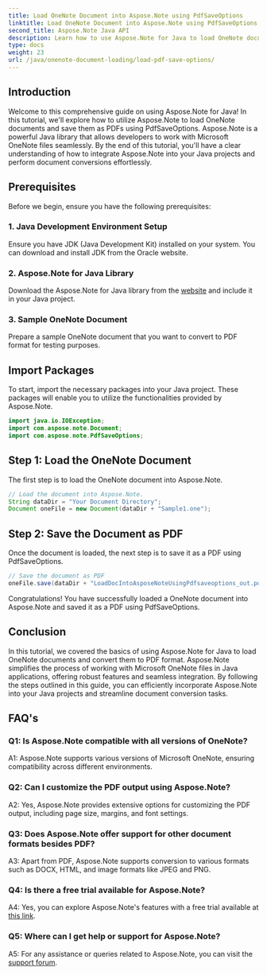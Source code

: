 ```yaml
---
title: Load OneNote Document into Aspose.Note using PdfSaveOptions
linktitle: Load OneNote Document into Aspose.Note using PdfSaveOptions
second_title: Aspose.Note Java API
description: Learn how to use Aspose.Note for Java to load OneNote documents and convert them to PDF format effortlessly. Simplify your document conversion tasks with Aspose.Note.
type: docs
weight: 23
url: /java/onenote-document-loading/load-pdf-save-options/
---
```

## Introduction

Welcome to this comprehensive guide on using Aspose.Note for Java! In this tutorial, we'll explore how to utilize Aspose.Note to load OneNote documents and save them as PDFs using PdfSaveOptions. Aspose.Note is a powerful Java library that allows developers to work with Microsoft OneNote files seamlessly. By the end of this tutorial, you'll have a clear understanding of how to integrate Aspose.Note into your Java projects and perform document conversions effortlessly.

## Prerequisites

Before we begin, ensure you have the following prerequisites:

### 1. Java Development Environment Setup

Ensure you have JDK (Java Development Kit) installed on your system. You can download and install JDK from the Oracle website.

### 2. Aspose.Note for Java Library

Download the Aspose.Note for Java library from the [website](https://releases.aspose.com/note/java/) and include it in your Java project.

### 3. Sample OneNote Document

Prepare a sample OneNote document that you want to convert to PDF format for testing purposes.

## Import Packages

To start, import the necessary packages into your Java project. These packages will enable you to utilize the functionalities provided by Aspose.Note.

```java
import java.io.IOException;
import com.aspose.note.Document;
import com.aspose.note.PdfSaveOptions;
```

## Step 1: Load the OneNote Document

The first step is to load the OneNote document into Aspose.Note.

```java
// Load the document into Aspose.Note.
String dataDir = "Your Document Directory";
Document oneFile = new Document(dataDir + "Sample1.one");
```

## Step 2: Save the Document as PDF

Once the document is loaded, the next step is to save it as a PDF using PdfSaveOptions.

```java
// Save the document as PDF
oneFile.save(dataDir + "LoadDocIntoAsposeNoteUsingPdfsaveoptions_out.pdf", new PdfSaveOptions());
```

Congratulations! You have successfully loaded a OneNote document into Aspose.Note and saved it as a PDF using PdfSaveOptions.

## Conclusion

In this tutorial, we covered the basics of using Aspose.Note for Java to load OneNote documents and convert them to PDF format. Aspose.Note simplifies the process of working with Microsoft OneNote files in Java applications, offering robust features and seamless integration. By following the steps outlined in this guide, you can efficiently incorporate Aspose.Note into your Java projects and streamline document conversion tasks.

## FAQ's

### Q1: Is Aspose.Note compatible with all versions of OneNote?

A1: Aspose.Note supports various versions of Microsoft OneNote, ensuring compatibility across different environments.

### Q2: Can I customize the PDF output using Aspose.Note?

A2: Yes, Aspose.Note provides extensive options for customizing the PDF output, including page size, margins, and font settings.

### Q3: Does Aspose.Note offer support for other document formats besides PDF?

A3: Apart from PDF, Aspose.Note supports conversion to various formats such as DOCX, HTML, and image formats like JPEG and PNG.

### Q4: Is there a free trial available for Aspose.Note?

A4: Yes, you can explore Aspose.Note's features with a free trial available at [this link](https://releases.aspose.com/).

### Q5: Where can I get help or support for Aspose.Note?

A5: For any assistance or queries related to Aspose.Note, you can visit the [support forum](https://forum.aspose.com/c/note/28).

